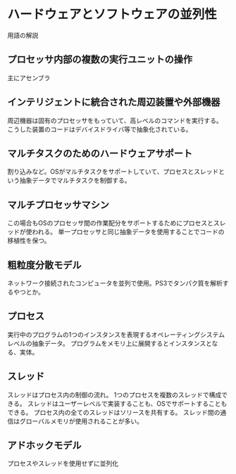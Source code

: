 ハードウェアとソフトウェアの並列性
==================================
用語の解説

## プロセッサ内部の複数の実行ユニットの操作
主にアセンブラ

## インテリジェントに統合された周辺装置や外部機器
周辺機器は固有のプロセッサをもっていて、高レベルのコマンドを実行する。
こうした装置のコードはデバイスドライバ等で抽象化されている。

## マルチタスクのためのハードウェアサポート
割り込みなど。OSがマルチタスクをサポートしていて、プロセスとスレッドという抽象データでマルチタスクを制御する。

## マルチプロセッサマシン
この場合もOSのプロセッサ間の作業配分をサポートするためにプロセスとスレッドが使われる。
単一プロセッサと同じ抽象データを使用することでコードの移植性を保つ。

## 粗粒度分散モデル
ネットワーク接続されたコンピュータを並列で使用。PS3でタンパク質を解析するやつとか。

## プロセス
実行中のプログラムの1つのインスタンスを表現するオペレーティングシステムレベルの抽象データ。
プログラムをメモリ上に展開するとインスタンスとなる、実体。

## スレッド
スレッドはプロセス内の制御の流れ。
1つのプロセスを複数のスレッドで構成できる。
スレッドはユーザーレベルで実装することも、OSでサポートすることもできる。
プロセス内の全てのスレッドはソリースを共有する。
スレッド間の通信はグローバルメモリが使用されることが多い。

## アドホックモデル
プロセスやスレッドを使用せずに並列化
